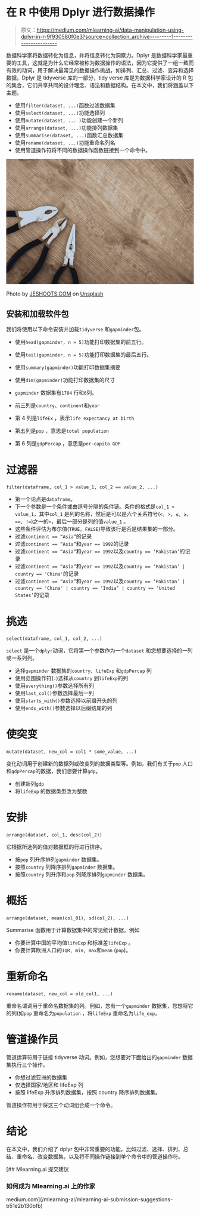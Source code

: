 # 在 R 中使用 Dplyr 进行数据操作

> 原文：<https://medium.com/mlearning-ai/data-manipulation-using-dplyr-in-r-9f930580f0e3?source=collection_archive---------1----------------------->

数据科学家将数据转化为信息，并将信息转化为洞察力。Dplyr 是数据科学家最重要的工具，这就是为什么它经常被称为数据操作的语法，因为它提供了一组一致而有效的动词，用于解决最常见的数据操作挑战，如排列、汇总、过滤、变异和选择数据。Dplyr 是 tidyverse 库的一部分，tidy verse 库是为数据科学家设计的 R 包的集合，它们共享共同的设计理念、语法和数据结构。在本文中，我们将涵盖以下主题。

*   使用`filter(dataset, ...)`函数过滤数据集
*   使用`select(dataset, ...)`功能选择列
*   使用`mutate(dataset, ... )`功能创建一个新列
*   使用`arrange(dataset, ...)`功能排列数据集
*   使用`summarise(dataset, ...)`函数汇总数据集
*   使用`rename(dataset, ...)`功能重命名列名
*   使用管道操作符将不同的数据操作函数链接到一个命令中。

![](img/1d98ef73eb28d54b44a921092f977de2.png)

Photo by [JESHOOTS.COM](https://unsplash.com/@jeshoots?utm_source=medium&utm_medium=referral) on [Unsplash](https://unsplash.com?utm_source=medium&utm_medium=referral)

## 安装和加载软件包

我们将使用以下命令安装并加载`tidyverse` 和`gapminder`包。

*   使用`head(gapminder, n = 5)`功能打印数据集的前五行。
*   使用`tail(gapminder, n = 5)`功能打印数据集的最后五行。
*   使用`summary(gapminder)`功能打印数据集摘要
*   使用`dim(gapminder)`功能打印数据集的尺寸

*   `gapminder` 数据集有`1704` 行和`6`列。
*   前三列是`country`、`continent`和`year`
*   第 4 列是`lifeEx` ，表示`life expectancy at birth`
*   第五列是`pop` ，意思是`total population`
*   第 6 列是`gdpPercap` ，意思是`per-capita GDP`

# 过滤器

`filter(dataframe, col_1 > value_1, col_2 == value_2, ...)`

*   第一个论点是`dataframe`。
*   下一个参数是一个条件或由逗号分隔的条件链。条件的格式是`col_1 > value_1`，其中`col_1` 是列的名称，然后是可以是六个关系符号(`<, >, ≤, ≥, ==, !=`)之一的`>`，最后一部分是列的值`value_1` 。
*   这些条件评估为布尔值(`TRUE, FALSE`)导致该行是否是结果集的一部分。
*   过滤`continent == “Asia”`的记录
*   过滤`continent == “Asia”`和`year == 1992`的记录
*   过滤`continent == “Asia”`和`year == 1992`以及`country == ‘Pakistan’`的记录
*   过滤`continent == “Asia”`和`year == 1992`以及`country == ‘Pakistan’ | country == 'China'`的记录
*   过滤`continent == “Asia”`和`year == 1992`以及`country == ‘Pakistan’ | country == 'China' | country == ‘India’ | country == ‘United States’`的记录

# 挑选

`select(dataframe, col_1, col_2, ...)`

`select` 是一个`dplyr`动词，它将第一个参数作为一个`dataset` 和您想要选择的一列或一系列列。

*   选择`gapminder` 数据集的`country`、`lifeExp` 和`gdpPercap` 列
*   使用范围操作符(`:`)选择从`country` 到`lifeExp`的列
*   使用`everything()`参数选择所有列
*   使用`last_col()`参数选择最后一列
*   使用`starts_with()`参数选择以前缀开头的列
*   使用`ends_with()`参数选择以后缀结尾的列

# 使突变

`mutate(dataset, new_col = col1 * some_value, ...)`

变化动词用于创建新的数据列或改变列的数据类型等。例如，我们有关于`pop` 人口和`gdpPercap`的数据，我们想要计算`gdp`。

*   创建新列`gdp`
*   将`lifeExp` 的数据类型改为整数

# 安排

`arrange(dataset, col_1, desc(col_2))`

它根据所选列的值对数据框的行进行排序。

*   按`pop` 列升序排列`gapminder` 数据集。
*   按照`country` 列降序排列`gapminder` 数据集。
*   按照`country` 列升序和`pop` 列降序排列`gapminder` 数据集。

# 概括

`arrange(dataset, mean(col_01), sd(col_2), ...)`

Summarise 函数用于计算数据集中的常见统计数据。例如

*   你要计算中国的平均值`lifeExp` 和标准差`lifeExp` 。
*   你要计算欧洲人口的`IQR, min, max`和`mean` (`pop`)。

# 重新命名

`rename(dataset, new_col = old_col1, ...)`

重命名谓词用于重命名数据集的列。例如，您有一个`gapminder` 数据集，您想将它的列(如`pop` 重命名为`population` ，将`lifeExp` 重命名为`life_exp`。

# 管道操作员

管道运算符用于链接 tidyverse 动词。例如，您想要对下面给出的`gapminder` 数据集执行三个操作。

*   你想过滤亚洲的数据集
*   仅选择国家/地区和 lifeExp 列
*   按照 lifeExp 升序排列数据集，按照 country 降序排列数据集。

管道操作符用于将这三个动词组合成一个命令。

# 结论

在本文中，我们介绍了 dplyr 包中非常重要的功能，比如过滤、选择、排列、总结、重命名、改变数据集，以及将不同操作链接到单个命令中的管道操作符。

[](/mlearning-ai/mlearning-ai-submission-suggestions-b51e2b130bfb) [## Mlearning.ai 提交建议

### 如何成为 Mlearning.ai 上的作家

medium.com](/mlearning-ai/mlearning-ai-submission-suggestions-b51e2b130bfb)